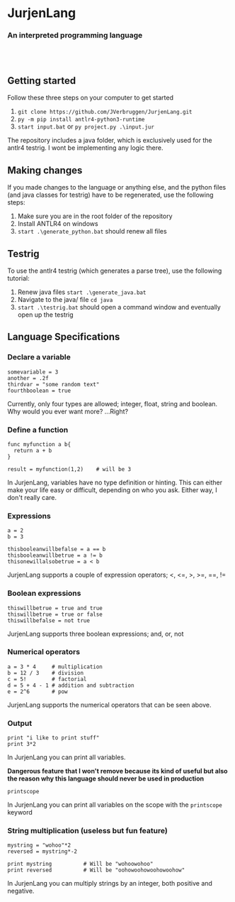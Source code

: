 # JurjenLang
### An interpreted programming language

<br>
<br>

## Getting started
Follow these three steps on your computer to get started
1. `git clone https://github.com/JVerbruggen/JurjenLang.git`
2. `py -m pip install antlr4-python3-runtime`
3. `start input.bat` or `py project.py .\input.jur`

The repository includes a java folder, which is exclusively used for the antlr4 testrig. I wont be implementing any logic there.

## Making changes

If you made changes to the language or anything else, and the python files (and java classes for testrig) have to be regenerated, use the following steps:
1. Make sure you are in the root folder of the repository
2. Install ANTLR4 on windows
3. `start .\generate_python.bat` should renew all files

## Testrig

To use the antlr4 testrig (which generates a parse tree), use the following tutorial:
1. Renew java files `start .\generate_java.bat`
2. Navigate to the java/ file `cd java`
3. `start .\testrig.bat` should open a command window and eventually open up the testrig

## Language Specifications

### Declare a variable
```
somevariable = 3
another = .2f
thirdvar = "some random text"
fourthboolean = true
```
Currently, only four types are allowed; integer, float, string and boolean. Why would you ever want more? ...Right?

### Define a function
```
func myfunction a b{
  return a + b
}

result = myfunction(1,2)    # will be 3
```
In JurjenLang, variables have no type definition or hinting. This can either make your life easy or difficult, depending on who you ask. Either way, I don't really care.

### Expressions
```
a = 2
b = 3

thisbooleanwillbefalse = a == b
thisbooleanwillbetrue = a != b
thisonewillalsobetrue = a < b
```
JurjenLang supports a couple of expression operators; <, <=, >, >=, ==, !=

### Boolean expressions
```
thiswillbetrue = true and true
thiswillbetrue = true or false
thiswillbefalse = not true
```
JurjenLang supports three boolean expressions; and, or, not

### Numerical operators
```
a = 3 * 4     # multiplication
b = 12 / 3    # division
c = 5!        # factorial
d = 5 + 4 - 1 # addition and subtraction
e = 2^6       # pow
```
JurjenLang supports the numerical operators that can be seen above.

### Output
```
print "i like to print stuff"
print 3*2
```
In JurjenLang you can print all variables.

**Dangerous feature that I won't remove because its kind of useful but also the reason why this language should never be used in production**
```
printscope
```
In JurjenLang you can print all variables on the scope with the `printscope` keyword 

### String multiplication (useless but fun feature)
```
mystring = "wohoo"*2
reversed = mystring*-2

print mystring          # Will be "wohoowohoo"
print reversed          # Will be "oohowoohowoohowoohow"
```
In JurjenLang you can multiply strings by an integer, both positive and negative.
